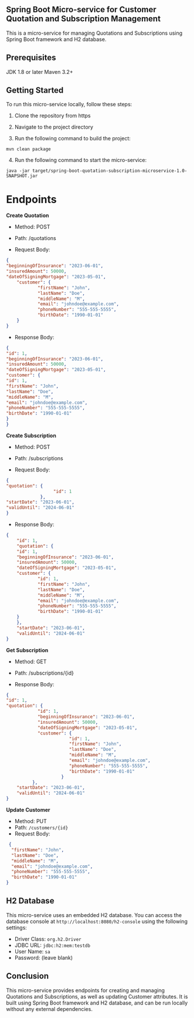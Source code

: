 ## Spring Boot Micro-service for Customer Quotation and Subscription Management
This is a micro-service for managing Quotations and Subscriptions using Spring Boot framework and H2 database.

## Prerequisites
JDK 1.8 or later
Maven 3.2+
##  Getting Started
To run this micro-service locally, follow these steps:

1.  Clone the repository from https

2.  Navigate to the project directory

3.  Run the following command to build the project:

`mvn clean package`

4.  Run the following command to start the micro-service:

`java -jar target/spring-boot-quotation-subscription-microservice-1.0-SNAPSHOT.jar
`

# Endpoints

**Create Quotation**

* Method: POST

* Path: /quotations

* Request Body:

``` json
{
"beginningOfInsurance": "2023-06-01",
"insuredAmount": 50000,
"dateOfSigningMortgage": "2023-05-01",
    "customer": {
            "firstName": "John",
            "lastName": "Doe",
            "middleName": "M",
            "email": "johndoe@example.com",
            "phoneNumber": "555-555-5555",
            "birthDate": "1990-01-01"
    }
}
```
* Response Body:

``` json
{
"id": 1,
"beginningOfInsurance": "2023-06-01",
"insuredAmount": 50000,
"dateOfSigningMortgage": "2023-05-01",
"customer": {
"id": 1,
"firstName": "John",
"lastName": "Doe",
"middleName": "M",
"email": "johndoe@example.com",
"phoneNumber": "555-555-5555",
"birthDate": "1990-01-01"
}
}
```

**Create Subscription**
* Method: POST

* Path: /subscriptions

* Request Body:

``` json
{
"quotation": {
                  "id": 1
             },
"startDate": "2023-06-01",
"validUntil": "2024-06-01"
}
```
* Response Body:

```json
{
    "id": 1,
    "quotation": {
    "id": 1,
    "beginningOfInsurance": "2023-06-01",
    "insuredAmount": 50000,
    "dateOfSigningMortgage": "2023-05-01",
    "customer": {
            "id": 1,
            "firstName": "John",
            "lastName": "Doe",
            "middleName": "M",
            "email": "johndoe@example.com",
            "phoneNumber": "555-555-5555",
            "birthDate": "1990-01-01"
    }
    },
    "startDate": "2023-06-01",
    "validUntil": "2024-06-01"
}
```

**Get Subscription**

* Method: GET

* Path: /subscriptions/{id}

* Response Body:

```json
{
"id": 1,
"quotation": {
            "id": 1,
            "beginningOfInsurance": "2023-06-01",
            "insuredAmount": 50000,
            "dateOfSigningMortgage": "2023-05-01", 
            "customer": {
                        "id": 1,
                        "firstName": "John",
                        "lastName": "Doe",
                        "middleName": "M",
                        "email": "johndoe@example.com",
                        "phoneNumber": "555-555-5555",
                        "birthDate": "1990-01-01"
                     }
          },
    "startDate": "2023-06-01",
    "validUntil": "2024-06-01"
}
```

**Update Customer**

- Method: PUT
- Path: `/customers/{id}`
- Request Body:
```json
 {
  "firstName": "John",
  "lastName": "Doe",
  "middleName": "M",
  "email": "johndoe@example.com",
  "phoneNumber": "555-555-5555",
  "birthDate": "1990-01-01"
}
```

## H2 Database

This micro-service uses an embedded H2 database. You can access the database console at `http://localhost:8080/h2-console` using the following settings:

- Driver Class: `org.h2.Driver`
- JDBC URL: `jdbc:h2:mem:testdb`
- User Name: `sa`
- Password: (leave blank)

## Conclusion

This micro-service provides endpoints for creating and managing Quotations and Subscriptions, as well as updating Customer attributes. It is built using Spring Boot framework and H2 database, and can be run locally without any external dependencies.